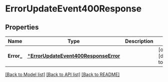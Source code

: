 # ErrorUpdateEvent400Response

## Properties
Name | Type | Description | Notes
------------ | ------------- | ------------- | -------------
**Error_** | [***ErrorUpdateEvent400ResponseError**](ErrorUpdateEvent400ResponseError.md) |  | [optional] [default to null]

[[Back to Model list]](../README.md#documentation-for-models) [[Back to API list]](../README.md#documentation-for-api-endpoints) [[Back to README]](../README.md)

